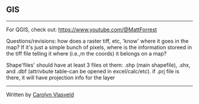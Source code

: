 ## GIS

---

For QGIS, check out: https://www.youtube.com/@MattForrest


Questions/revisions: how does a raster tiff, etc, 'know' where it goes in the map? If it's just a simple bunch of pixels, where is the information storeed in the tiff file telling it where (i.e.,m the coords) it belongs on a map?

Shape'files' should have at least 3 files ot them: .shp (main shapefile), .shx, and .dbf (attrivbute table-can be opened in excel/calc/etc). if .prj file is there, it will have projection info for the layer

---

Written by [Carolyn Vlasveld](https://carolynvlasveld.github.io/)
